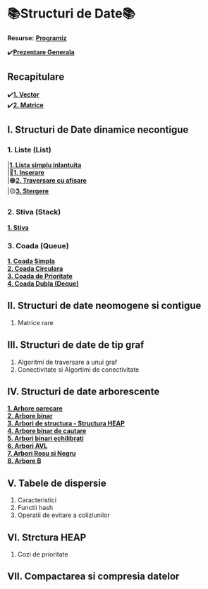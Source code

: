 # 📚Structuri de Date📚
**Resurse:**
[**Programiz**](https://www.programiz.com/dsa)</br>

✔️[**Prezentare Generala**](https://github.com/Adriana-Giol/Structuri-de-Date/blob/main/README/Prezentare%20Generala.md)

## Recapitulare
✔️[**1. Vector**](https://github.com/Adriana-Giol/Structuri-de-Date/blob/main/README/Vector.md)</br>
✔️[**2. Matrice**](https://github.com/Adriana-Giol/Structuri-de-Date/blob/main/README/Matrice.md)</br>

## I. Structuri de Date dinamice necontigue
### 1. Liste (List)
|[**1. Lista simplu inlantuita**](https://github.com/Adriana-Giol/Structuri-de-Date/blob/main/README/03.%20Lista%20Simplu%20Inlantuita%20-%20Definire.md)</br>
|🔴[**1. Inserare**](https://github.com/Adriana-Giol/Structuri-de-Date/blob/main/README/03.%20Lista%20Simpla%20Inlantuita%20-%20Inserare.md)</br>
|🟠[**2. Traversare cu afisare**](https://github.com/Adriana-Giol/Structuri-de-Date/blob/main/README/03.%20Lista%20Simplu%20Inlantuita%20-%20Traversare%20cu%20afisare.md)</br>
|🟡[**3. Stergere**](https://github.com/Adriana-Giol/Structuri-de-Date/blob/main/README/03.%20Lista%20Simpla%20Inlantuita%20-%20Dezalocare.md)</br>

### 2. Stiva (Stack)
[**1. Stiva**]()</br>

### 3. Coada (Queue)
[**1. Coada Simpla**]()</br>
[**2. Coada Circulara**]()</br>
[**3. Coada de Prioritate**]()</br>
[**4. Coada Dubla (Deque)**]()</br>


## II. Structuri de date neomogene si contigue
1. Matrice rare

## III. Structuri de date de tip graf
1. Algoritmi de traversare a unui graf
2. Conectivitate si Algortimi de conectivitate

## IV. Structuri de date arborescente
[**1. Arbore oarecare**]()</br>
[**2. Arbore binar**]()</br>
[**3. Arbori de structura - Structura HEAP**]()</br>
[**4. Arbore binar de cautare**]()</br>
[**5. Arbori binari echilibrati**]()</br>
[**6. Arbori AVL**]()</br>
[**7. Arbori Rosu si Negru**]()</br>
[**8. Arbore B**]()</br>

## V. Tabele de dispersie
1. Caracteristici
2. Functii hash 
3. Operatii de evitare a coliziunilor

## VI. Strctura HEAP
1. Cozi de prioritate

## VII. Compactarea si compresia datelor

